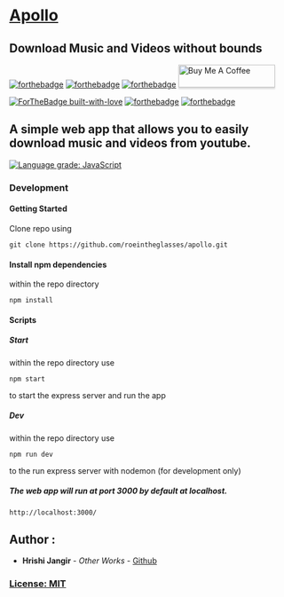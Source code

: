 
# [Apollo](https://apollomusic.ga)
## Download Music and Videos without bounds
[![forthebadge](https://forthebadge.com/images/badges/made-with-javascript.svg)](https://github.com/roeintheglasses/apollo)
[![forthebadge](https://forthebadge.com/images/badges/uses-html.svg)](https://forthebadge.com)
[![forthebadge](https://forthebadge.com/images/badges/uses-css.svg)](https://forthebadge.com)
<a href="https://www.buymeacoffee.com/roeintheglasses" target="_blank"><img src="https://www.buymeacoffee.com/assets/img/custom_images/orange_img.png" alt="Buy Me A Coffee" style="height: 41px !important;width: 174px !important;box-shadow: 0px 3px 2px 0px rgba(190, 190, 190, 0.5) !important;-webkit-box-shadow: 0px 3px 2px 0px rgba(190, 190, 190, 0.5) !important;" ></a>


[![ForTheBadge built-with-love](http://ForTheBadge.com/images/badges/built-with-love.svg)](https://github.com/roeintheglasses/apollo)
[![forthebadge](https://forthebadge.com/images/badges/designed-in-ms-paint.svg)](https://forthebadge.com)
[![forthebadge](https://forthebadge.com/images/badges/powered-by-electricity.svg)](https://forthebadge.com)


## A simple web app that allows you to easily download music and videos from youtube.
[![Language grade: JavaScript](https://img.shields.io/lgtm/grade/javascript/g/roeintheglasses/icantdecide.svg?logo=lgtm&logoWidth=18)](https://lgtm.com/projects/g/roeintheglasses/icantdecide/context:javascript)

### Development
#### Getting Started  

Clone repo using

```
git clone https://github.com/roeintheglasses/apollo.git
```

#### Install npm dependencies

within the repo directory

```
npm install
```
#### Scripts 

##### Start

within the repo directory use

```
npm start
```
to start the express server and run the app


##### Dev

within the repo directory use

```
npm run dev
```
to the run express server with nodemon (for development only)

##### The web app will run at port 3000 by default at localhost.

```
http://localhost:3000/

```

## Author :

*  **Hrishi Jangir** - *Other Works* - [Github](https://github.com/roeintheglasses)

### [License: MIT](LICENSE.md)  
